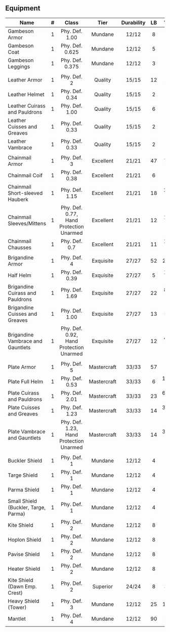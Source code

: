## Equipment

| Name                                 |   #   |                  Class                  |    Tier     | Durability |  LB   |   Value   |
| ------------------------------------ | :---: | :-------------------------------------: | :---------: | :--------: | :---: | :-------: |
| Gambeson Armor                       |   1   |             Phy. Def. 1.00              |   Mundane   |   12/12    |   8   |   5 bc    |
| Gambeson Coat                        |   1   |             Phy. Def. 0.625             |   Mundane   |   12/12    |   5   |  3.13 bc  |
| Gambeson Leggings                    |   1   |             Phy. Def. 0.375             |   Mundane   |   12/12    |   3   |  1.87 bc  |
|                                      |       |                                         |             |            |       |           |
| Leather Armor                        |   1   |               Phy. Def. 2               |   Quality   |   15/15    |  12   |   10 bc   |
| Leather Helmet                       |   1   |             Phy. Def. 0.34              |   Quality   |   15/15    |   2   |  1.67 bc  |
| Leather Cuirass and Pauldrons        |   1   |             Phy. Def. 1.00              |   Quality   |   15/15    |   6   |  5 bc  |
| Leather Cuisses and Greaves          |   1   |             Phy. Def. 0.33              |   Quality   |   15/15    |   2   |  1.67 bc  |
| Leather Vambrace                     |   1   |             Phy. Def. 0.33              |   Quality   |   15/15    |   2   |  1.66 bc  |
|                                      |       |                                         |             |            |       |           |
| Chainmail Armor                      |   1   |               Phy. Def. 3               |  Excellent  |   21/21    |  47   |   75 bp   |
| Chainmail Coif                       |   1   |             Phy. Def. 0.38              |  Excellent  |   21/21    |   6   |  9.57 bc  |
| Chainmail Short-sleeved Hauberk      |   1   |             Phy. Def. 1.15              |  Excellent  |   21/21    |  18   | 28.72 bc  |
| Chainmail Sleeves/Mittens            |   1   | Phy. Def. 0.77, Hand Protection Unarmed |  Excellent  |   21/21    |  12   | 19.16 bc  |
| Chainmail Chausses                   |   1   |              Phy. Def. 0.7              |  Excellent  |   21/21    |  11   | 17.55 bc  |
|                                      |       |                                         |             |            |       |           |
| Brigandine Armor                     |   1   |               Phy. Def. 4               |  Exquisite  |   27/27    |  52   |  200 bc   |
| Half Helm                            |   1   |             Phy. Def. 0.39              |  Exquisite  |   27/27    |   5   | 19.23 bc  |
| Brigandine Cuirass and Pauldrons     |   1   |             Phy. Def. 1.69              |  Exquisite  |   27/27    |  22   | 84.62 bc  |
| Brigandine Cuisses and Greaves       |   1   |             Phy. Def. 1.00              |  Exquisite  |   27/27    |  13   |   50 bc   |
| Brigandine Vambrace and Gauntlets    |   1   | Phy. Def. 0.92, Hand Protection Unarmed |  Exquisite  |   27/27    |  12   | 46.15 bc  |
|                                      |       |                                         |             |            |       |           |
| Plate Armor                          |   1   |               Phy. Def. 5               | Mastercraft |   33/33    |  57   |  1495 bc  |
| Plate Full Helm                      |   1   |             Phy. Def. 0.53              | Mastercraft |   33/33    |   6   | 157.37 bc |
| Plate Cuirass and Pauldrons          |   1   |             Phy. Def. 2.01              | Mastercraft |   33/33    |  23   | 603.24 bc |
| Plate Cuisses and Greaves            |   1   |             Phy. Def. 1.23              | Mastercraft |   33/33    |  14   | 367.19 bc |
| Plate Vambrace and Gauntlets         |   1   | Phy. Def. 1.23, Hand Protection Unarmed | Mastercraft |   33/33    |  14   | 367.19 bc |
|                                      |       |                                         |             |            |       |           |
| Buckler Shield                       |   1   |               Phy. Def. 1               |   Mundane   |   12/12    |   4   |   2 bc    |
| Targe Shield                         |   1   |               Phy. Def. 1               |   Mundane   |   12/12    |   4   |   2 bc    |
| Parma Shield                         |   1   |               Phy. Def. 1               |   Mundane   |   12/12    |   4   |   2 bc    |
| Small Shield (Buckler, Targe, Parma) |   1   |               Phy. Def. 1               |   Mundane   |   12/12    |   4   |   2 bc    |
| Kite Shield                          |   1   |               Phy. Def. 2               |   Mundane   |   12/12    |   8   |   7 bc    |
| Hoplon Shield                        |   1   |               Phy. Def. 2               |   Mundane   |   12/12    |   8   |   7 bc    |
| Pavise Shield                        |   1   |               Phy. Def. 2               |   Mundane   |   12/12    |   8   |   7 bc    |
| Heater Shield                        |   1   |               Phy. Def. 2               |   Mundane   |   12/12    |   8   |   7 bc    |
| Kite Shield (Dawn Emp. Crest)        |   1   |               Phy. Def. 2               |  Superior   |   24/24    |   8   |   30 bc   |
| Heavy Shield (Tower)                 |   1   |               Phy. Def. 3               |   Mundane   |   12/12    |  25   |  150 bc   |
| Mantlet                              |   1   |               Phy. Def. 4               |   Mundane   |   12/12    |  90   |   17 bc   |
